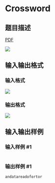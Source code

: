 # Crossword

## 题目描述

[problemUrl]: https://uva.onlinejudge.org/index.php?option=com_onlinejudge&Itemid=8&category=9&page=show_problem&problem=709

[PDF](https://uva.onlinejudge.org/external/7/p768.pdf)

![](https://cdn.luogu.com.cn/upload/vjudge_pic/UVA768/2aa3a6fb1079ab75259356aab3f7e72ca7bfbe71.png)

## 输入输出格式

### 输入格式

![](https://cdn.luogu.com.cn/upload/vjudge_pic/UVA768/df08537c5df3a8b39bba2b91542f9d869332cbef.png)

### 输出格式

![](https://cdn.luogu.com.cn/upload/vjudge_pic/UVA768/6a3d5b0db0ff1b927502aa777cd2f3bbddfe0981.png)

## 输入输出样例

### 输入样例 #1

```cpp

```
### 输出样例 #1

```cpp
andatareadofortor
```


